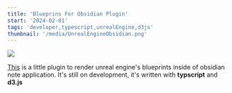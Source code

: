 ```yaml
---
title: 'Blueprins For Obsidian Plugin'
start: '2024-02-01'
tags: 'developer,typescript,unrealEngine,d3js'
thumbnail: '/media/UnrealEngineObsidian.png'
---
```

![](/media/UnrealEngineObsidian.png)

[This](https://github.com/choisohan/blueprints-for-obsidian) is a little plugin to render unreal engine's blueprints inside of obsidian note application.
It's still on development, it's written with **typscript** and **d3.js**